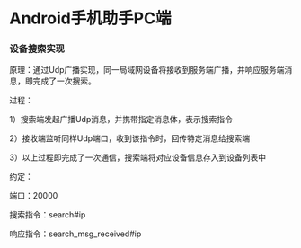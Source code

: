 # Android手机助手PC端

### 设备搜索实现
原理：通过Udp广播实现，同一局域网设备将接收到服务端广播，并响应服务端消息，即完成了一次搜索。

过程：

1）搜索端发起广播Udp消息，并携带指定消息体，表示搜索指令

2）接收端监听同样Udp端口，收到该指令时，回传特定消息给搜索端

3）以上过程即完成了一次通信，搜索端将对应设备信息存入到设备列表中

约定：

端口：20000

搜索指令：search#ip

响应指令：search_msg_received#ip

